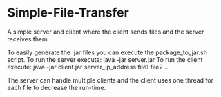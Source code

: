 # Simple-File-Transfer
A simple server and client where the client sends files and the server receives them.

To easily generate the .jar files you can execute the package_to_jar.sh script.
To run the server execute:
    java -jar server.jar
To run the client execute:
    java -jar client.jar server_ip_address file1 file2 ...
    
The server can handle multiple clients and the client uses one thread for each file to decrease the run-time.
